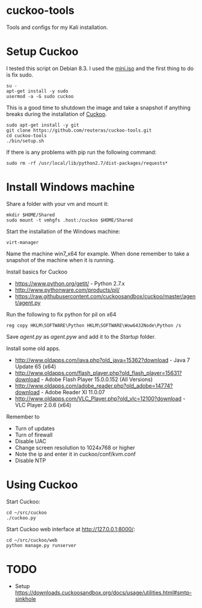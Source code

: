 cuckoo-tools
============

Tools and configs for my Kali installation.

Setup Cuckoo
============

I tested this script on Debian 8.3. I used the [mini.iso](http://ftp.se.debian.org/debian/dists/jessie/main/installer-amd64/current/images/netboot/mini.iso) and the first thing to do is fix sudo.

    su -
    apt-get install -y sudo
    usermod -a -G sudo cuckoo

This is a good time to shutdown the image and take a snapshot if anything breaks during the installation of [Cuckoo](https://cuckoosandbox.org/).

    sudo apt-get install -y git
    git clone https://github.com/reuteras/cuckoo-tools.git
    cd cuckoo-tools
    ./bin/setup.sh

If there is any problems with pip run the following command:

    sudo rm -rf /usr/local/lib/python2.7/dist-packages/requests*

Install Windows machine
=======================

Share a folder with your vm and mount it:

    mkdir $HOME/Shared
    sudo mount -t vmhgfs .host:/cuckoo $HOME/Shared

Start the installation of the Windows machine:

    virt-manager 

Name the machine win7_x64 for example. When done remember to take a snapshot of the machine when it is running.

Install basics for Cuckoo

* https://www.python.org/getit/ - Python 2.7.x
* http://www.pythonware.com/products/pil/
* https://raw.githubusercontent.com/cuckoosandbox/cuckoo/master/agent/agent.py

Run the following to fix python for pil on x64

    reg copy HKLM\SOFTWARE\Python HKLM\SOFTWARE\Wow6432Node\Python /s

Save _agent.py_ as _agent.pyw_ and add it to the _Startup_ folder.

Install some old apps.

* http://www.oldapps.com/java.php?old_java=15362?download - Java 7 Update 65 (x64)
* http://www.oldapps.com/flash_player.php?old_flash_player=15631?download - Adobe Flash Player 15.0.0.152 (All Versions)
* http://www.oldapps.com/adobe_reader.php?old_adobe=14774?download - Adobe Reader XI 11.0.07
* http://www.oldapps.com/VLC_Player.php?old_vlc=12100?download - VLC Player 2.0.6 (x64)

Remember to

* Turn of updates
* Turn of firewall
* Disable UAC
* Change screen resolution to 1024x768 or higher
* Note the ip and enter it in cuckoo/conf/kvm.conf
* Disable NTP


Using Cuckoo
============

Start Cuckoo:

    cd ~/src/cuckoo
    ./cuckoo.py

Start Cuckoo web interface at http://127.0.0.1:8000/:

    cd ~/src/cuckoo/web
    python manage.py runserver

TODO
====

* Setup https://downloads.cuckoosandbox.org/docs/usage/utilities.html#smtp-sinkhole

